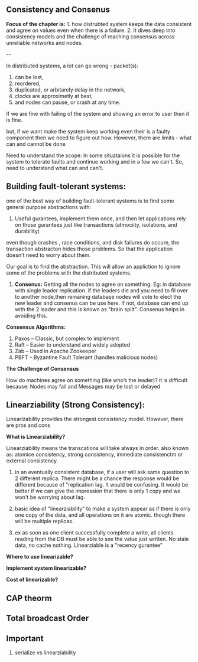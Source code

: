 ## Consistency and Consenus

**Focus of the chapter is:**
    1. how distrubted system keeps the data consistent and agree on values even when there is a failure.
    2. It dives deep into consistency models and the challenge of reaching consensus across unreliable networks and nodes.

--

In distributed systems,  a lot can go wrong - packet(s):

1. can be lost, 
2. reordered, 
3. duplicated, or arbitarely delay in the network, 
4. clocks are approximetly at best, 
5. and nodes can pause, or crash at any time.

If we are fine with failing of the system and showing an error to user then it is fine.

but, if we want make the system keep working even their is a faulty component then we need to figure out how. However, there are limits - what can and cannot be done 

Need to understand the scope:
    In some situataions it is possible for the system to tolerate faults and continue working and in a few we can't. So, need to understand what can and can't. 

##  Building fault-tolerant systems:

one of the best way of building fault-tolerant systems is to find some general purpose abstractions with:

1. Useful gurantees, implement them once, and then let applications rely on those gurantees just like transactions (atmociity, isolations, and durability)

even though crashes , race conditions, and disk failures do occure, the transaction abstracton hides those problems. So that the application doesn't need to worry about them.

Our goal is to find the abstraction. This will allow an appliction to ignore some of the problems with the distributed systems.  

1) **Consenus:** Getting all the nodes to agree on something. Eg: in database with single leader replication. if the leaders die and you need to fil over to another node,then remaning database nodes will vote to elect the new leader and consenus can be use here. If not, database can end up with the 2 leader and this is known as "brain split". Consenus helps in avoiding this.

**Consensus Algorithms:**

1. Paxos – Classic, but complex to implement
2. Raft – Easier to understand and widely adopted
3. Zab – Used in Apache Zookeeper
4. PBFT – Byzantine Fault Tolerant (handles malicious nodes)

**The Challenge of Consensus**

How do machines agree on something (like who’s the leader)? it is difficult because: Nodes may fail and Messages may be lost or delayed


## Linearziability (Strong Consistency): 

Linearizability provides the strongest consistency model. However, there are pros and cons

**What is Linearziability?**

Linearziability means the transcations will take always in order. 
also known as: atomice consistency, strong consistency, immediate consistenctm or external consistency.

1. in an eventually consistent database, if a user will ask same question to 2 different replica. There might be a chance the response would be different because of "replication lag. It would be confusing. It would be better if we can give the impression that there is only 1 copy and we won't be worrying about lag.

2. basic idea of "linearziability" to make a system appear as if there is only one copy of the data, and all operations on it are atomic. though there will be multiple replicas.

3. ex as soon as one client successfully complete a write, all clients reading from the DB must be able to see the value just written. No stale data, no cache nothing. Linearziable is a "recency gurantee"

**Where to use linearizable?**

**Implement system linearizable?**

**Cost of linearizable?**

## CAP theorm

## Total broadcast Order


## Important 

1. serialize vs linearziability
